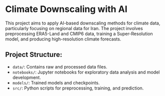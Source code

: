 # Climate Downscaling with AI

This project aims to apply AI-based downscaling methods for climate data, particularly focusing on regional data for Iran. The project involves preprocessing ERA5-Land and CMIP6 data, training a Super-Resolution model, and producing high-resolution climate forecasts.

## Project Structure:
- `data/`: Contains raw and processed data files.
- `notebooks/`: Jupyter notebooks for exploratory data analysis and model development.
- `models/`: Trained models and checkpoints.
- `src/`: Python scripts for preprocessing, training, and prediction.
